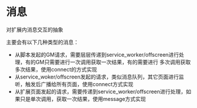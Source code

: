 # 消息

对扩展内消息交互的抽象

主要会有以下几种类型的消息：

- 从脚本发起的GM请求，需要层层传递到service_worker/offscreen进行处理，有的GM只需要进行一次调用获取一次结果，有的需要进行
  多次调用获取多次结果，使用connect的方式实现
- 从service_woker/offscreen发起的请求，类似消息队列，其它页面进行监听，触发后广播给所有页面，使用connect方式实现
- 从扩展页面发起的请求，需要传递到service_worker/offscreen进行处理，如果只是单次调用，获取一次结果，使用message方式实现
